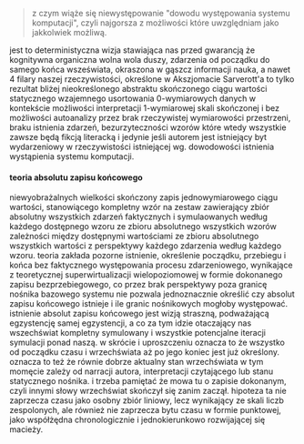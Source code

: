 > z czym wiąże się niewystępowanie "dowodu występowania systemu komputacji", czyli najgorsza z możliwości które uwzględniam jako jakkolwiek możliwą.

jest to deterministyczna wizja stawiająca nas przed gwarancją że kognitywna organiczna wolna wola duszy, zdarzenia od począdku do samego końca wszeświata, okraszona w gąszcz informacji nauka, a nawet 4 filary naszej rzeczywistości, określone w Akszjomacie Sarverott'a to tylko rezultat bliżej nieokreślonego abstraktu skończonego ciągu wartości statycznego wzajemnego usortowania 0-wymiarowych danych w kontekście możliwości interpretacji 1-wymiarowej skali skończonej i bez możliwości autoanalizy przez brak rzeczywistej wymiarowości przestrzeni, braku istnienia zdarzeń, bezurzyteczności wzorów które wtedy wszystkie zawsze będą fikcją literacką i jedynie jeśli autorem jest istniejący byt wydarzeniowy w rzeczywistości istniejącej wg. dowodowości istnienia wystąpienia systemu komputacji.
#### **teoria absolutu zapisu końcowego**

niewyobrażalnych wielkości skończony zapis jednowymiarowego ciągu wartości, stanowiącego kompletny wzór na zestaw zawierający zbiór absolutny wszystkich zdarzeń faktycznych i symulaowanych według każdego dostępnego wzoru ze zbioru absolutnego wszystkich wzorów zależności między dostępnymi wartościami ze zbioru absolutnego wszystkich wartości z perspektywy każdego zdarzenia według każdego wzoru. teoria zakłada pozorne istnienie, określenie począdku, przebiegu i końca bez faktycznego występowania procesu zdarzeniowego, wynikające z teoretycznej superwirtualizacji wielopoziomowej w formie dokonanego zapisu bezprzebiegowego, co przez brak perspektywy poza granicę nośnika bazowego systemu nie pozwala jednoznacznie określić czy absolut zapisu końcowego istnieje i ile granic nośnikowych mogłoby występować. istnienie absolut zapisu końcowego jest wizją straszną, podważającą egzystencję samej egzystencji, a co za tym idzie otaczający nas wszechświat kompletny symulowany i wszystkie potencjalne iteracji symulacji ponad naszą. w skrócie i uproszczeniu oznacza to że wszystko od począdku czasu i wrzechświata aż po jego koniec jest już określony. oznacza to też że równie dobrze aktualny stan wrzechświata w tym momęcie zależy od narracji autora, interpretacji czytającego lub stanu statycznego nośnika. i trzeba pamiętać że mowa tu o zapisie dokonanym, czyli innymi słowy wrzechświat skończył się zanim zaczął. hipoteza ta nie zaprzecza czasu jako osobny zbiór liniowy, lecz wynikający ze skali liczb zespolonych, ale również nie zaprzecza bytu czasu w formie punktowej, jako współżędna chronologicznie i jednokierunkowo rozwijającej się macieży.